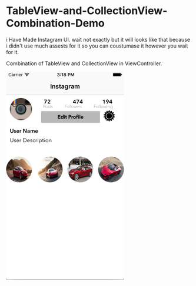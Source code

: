 # TableView-and-CollectionView-Combination-Demo

i Have Made Instagram UI. wait not exactly but it will looks like that because i didn't use much assests for it so you can coustumase it however you wait for it.

Combination of TableView and CollectionView in ViewController. 

![](https://github.com/Rahulnimje94/TableView-and-CollectionView-Combination-Demo/blob/master/Instagram_UI_Practice/Assets.xcassets/Home_Screen.imageset/Screen%20Shot%202017-12-23%20at%203.18.17%20PM.png)
